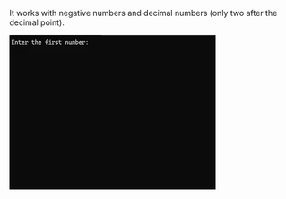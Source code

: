 It works with negative numbers and decimal numbers (only two after the decimal point).

![demo](./demo.gif)
